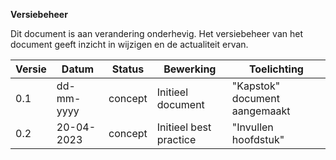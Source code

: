 **Versiebeheer**

Dit document is aan verandering onderhevig. Het versiebeheer van het document geeft inzicht in wijzigen en de actualiteit ervan.

| **Versie** | **Datum**      | **Status** | **Bewerking**                   | **Toelichting**                   |
|------------|----------------|------------|---------------------------------|-----------------------------------| 
| 0.1        | dd-mm-yyyy     | concept    | Initieel document               | "Kapstok" document aangemaakt     |
| 0.2        | 20-04-2023     | concept    | Initieel best practice          | "Invullen hoofdstuk"              |
                           
